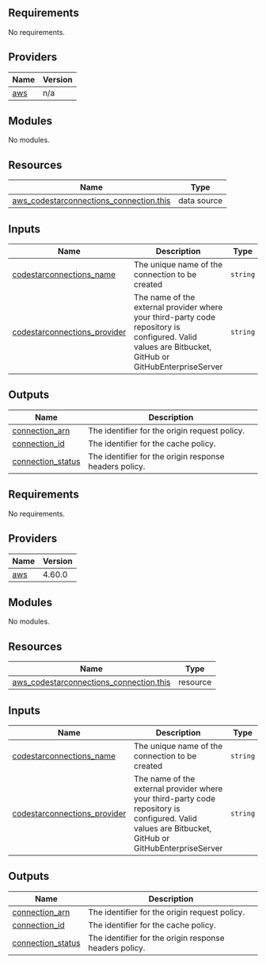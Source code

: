 ## Requirements

No requirements.

## Providers

| Name | Version |
|------|---------|
| <a name="provider_aws"></a> [aws](#provider\_aws) | n/a |

## Modules

No modules.

## Resources

| Name | Type |
|------|------|
| [aws_codestarconnections_connection.this](https://registry.terraform.io/providers/hashicorp/aws/latest/docs/data-sources/codestarconnections_connection) | data source |

## Inputs

| Name | Description | Type | Default | Required |
|------|-------------|------|---------|:--------:|
| <a name="input_codestarconnections_name"></a> [codestarconnections\_name](#input\_codestarconnections\_name) | The unique name of the connection to be created | `string` | `"Managed-CachingDisabled"` | no |
| <a name="input_codestarconnections_provider"></a> [codestarconnections\_provider](#input\_codestarconnections\_provider) | The name of the external provider where your third-party code repository is configured. Valid values are Bitbucket, GitHub or GitHubEnterpriseServer | `string` | `"Github"` | no |

## Outputs

| Name | Description |
|------|-------------|
| <a name="output_connection_arn"></a> [connection\_arn](#output\_connection\_arn) | The identifier for the origin request policy. |
| <a name="output_connection_id"></a> [connection\_id](#output\_connection\_id) | The identifier for the cache policy. |
| <a name="output_connection_status"></a> [connection\_status](#output\_connection\_status) | The identifier for the origin response headers policy. |
<!-- BEGINNING OF PRE-COMMIT-TERRAFORM DOCS HOOK -->
## Requirements

No requirements.

## Providers

| Name | Version |
|------|---------|
| <a name="provider_aws"></a> [aws](#provider\_aws) | 4.60.0 |

## Modules

No modules.

## Resources

| Name | Type |
|------|------|
| [aws_codestarconnections_connection.this](https://registry.terraform.io/providers/hashicorp/aws/latest/docs/resources/codestarconnections_connection) | resource |

## Inputs

| Name | Description | Type | Default | Required |
|------|-------------|------|---------|:--------:|
| <a name="input_codestarconnections_name"></a> [codestarconnections\_name](#input\_codestarconnections\_name) | The unique name of the connection to be created | `string` | `"Managed-CachingDisabled"` | no |
| <a name="input_codestarconnections_provider"></a> [codestarconnections\_provider](#input\_codestarconnections\_provider) | The name of the external provider where your third-party code repository is configured. Valid values are Bitbucket, GitHub or GitHubEnterpriseServer | `string` | `"Github"` | no |

## Outputs

| Name | Description |
|------|-------------|
| <a name="output_connection_arn"></a> [connection\_arn](#output\_connection\_arn) | The identifier for the origin request policy. |
| <a name="output_connection_id"></a> [connection\_id](#output\_connection\_id) | The identifier for the cache policy. |
| <a name="output_connection_status"></a> [connection\_status](#output\_connection\_status) | The identifier for the origin response headers policy. |
<!-- END OF PRE-COMMIT-TERRAFORM DOCS HOOK -->
